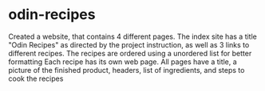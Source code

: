 # odin-recipes
Created a website, that contains 4 different pages. 
The index site has a title "Odin Recipes" as directed by the project instruction, as well as 3 links to different recipes. The recipes are ordered using a unordered list for better formatting
Each recipe has its own web page. All pages have a title, a picture of the finished product, headers, list of ingredients, and steps to cook the recipes